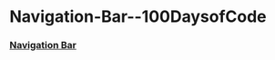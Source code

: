 # Navigation-Bar--100DaysofCode

###  [Navigation Bar](https://lanre-waju.github.io/Navigation-Bar--100DaysofCode/)
